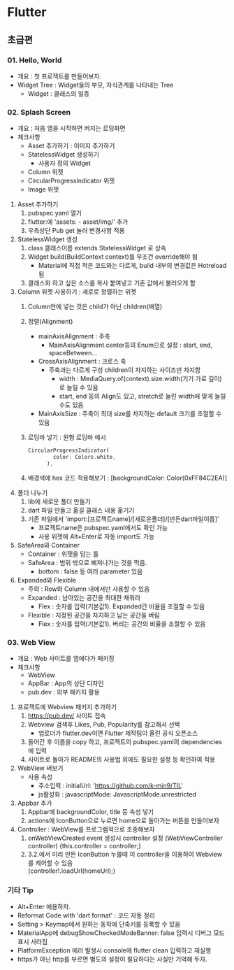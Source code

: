 # Flutter

## 초급편

### 01. Hello, World

- 개요 : 첫 프로젝트를 만들어보자.
- Widget Tree : Widget들의 부모, 자식관계를 나타내는 Tree
  - Widget : 클래스의 일종

### 02. Splash Screen

- 개요 : 처음 앱을 시작하면 켜지는 로딩화면
- 체크사항
  - Asset 추가하기 : 이미지 추가하기
  - StatelessWidget 생성하기
    - 사용자 정의 Widget
  - Column 위젯
  - CircularProgressIndicator 위젯
  - Image 위젯

1. Asset 추가하기
   1. pubspec.yaml 열기
   2. flutter:에  'assets: - asset/img/' 추가
   3. 우측상단 Pub get 눌러 변경사항 적용
2. StatelessWidget 생성
   1. class 클래스이름 extends StatelessWidget 로 상속
   2. Widget build(BuildContext context)를 무조건 override해야 됨
      - Material에 직접 적은 코드와는 다르게, build 내부의 변경값은 Hotreload 됨
   3. 클래스화 하고 싶은 소스를 복사 붙여넣고 기존 값에서 불러오게 함
3. Column 위젯 사용하기 : 새로로 정렬하는 위젯
   1. Column안에 넣는 것은 child가 아닌 children(배열)
   2. 정렬(Alignment)
      - mainAxisAlignment  : 주축
        - MainAxisAlignment.center등의 Enum으로 설정 : start, end, spaceBetween...
      - CrossAxisAlignment : 크로스 축
        - 주축과는 다르게 구성 children이 차지하는 사이즈만 차지함
          - width : MediaQuery.of(context).size.width(기기 가로 길이)로 늘릴 수 있음
          - start, end 등의 Align도 있고, stretch로 늘린 width에 맞게 늘릴 수도 있음
      - MainAxisSize : 주축이 최대 size를 차지하는 default 크기를 조절할 수 있음
   3. 로딩바 넣기 : 원형 로딩바 예시

      ```Dart
      CircularProgressIndicator(
              color: Colors.white,
            ),
      ```

   4. 배경색에 hex 코드 적용해보기 : [backgroundColor: Color(0xFF84C2EA)]
4. 폴더 나누기
   1. lib에 새로운 폴더 만들기
   2. dart 파일 만들고 옮길 클래스 내용 옮기기
   3. 기존 파일에서 'import:[프로젝트name]/[새로운폴더]/[만든dart파일이름]'
      - 프로젝트name은 pubspec.yaml에서도 확인 가능
      - 사용 위젯에 Alt+Enter로 자동 import도 가능
5. SafeArea와 Container
     - Container : 위젯을 담는 틀
     - SafeArea : 범위 밖으로 삐져나가는 것을 막음.
       - bottom : false 등 여러 parameter 있음
6. Expanded와 Flexible
     - 주의 : Row와 Column 내에서만 사용할 수 있음
     - Expanded : 남아있는 공간을 최대한 채워라
       - Flex : 숫자를 입력(기본값1). Expanded간 비율을 조절할 수 있음
     - Flexible : 지정된 공간을 차지하고 남는 공간을 버림
       - Flex : 숫자를 입력(기본값1). 버리는 공간의 비율을 조절할 수 있음

### 03. Web View

- 개요 : Web 사이트를 앱에다가 패키징
- 체크사항
  - WebView
  - AppBar : App의 상단 디자인
  - pub.dev : 외부 패키지 활용

1. 프로젝트에 Webview 패키지 추가하기
   1. <https://pub.dev/> 사이트 접속
   2. Webview 검색후 Likes, Pub, Popularity를 참고해서 선택
      - 업로더가 flutter.dev이면 Flutter 제작팀이 올린 공식 오픈소스
   3. 들어간 후 이름을 copy 하고, 프로젝트의 pubspec.yaml의 dependencies에 입력
   4. 사이트로 돌아가 README의 사용법 외에도 필요한 설정 등 확인하여 적용
2. WebView 써보기
   - 사용 속성
     - 주소입력 : initialUrl: 'https://github.com/k-min9/TIL'
     - js활성화 : javascriptMode: JavascriptMode.unrestricted
3. Appbar 추가
   1. Appbar에 backgroundColor, title 등 속성 넣기
   2. actions에 IconButton으로 누르면 home으로 돌아가는 버튼을 만들어보자
4. Controller : WebView를 프로그램적으로 조종해보자
   1. onWebViewCreated event 생성시 controller 설정
   (WebViewController controller) {this.controller = controller;}
   2. 3.2.에서 미리 만든 IconButton 누를때 이 controller을 이용하여 Webview를 제어할 수 있음  
   (controller!.loadUrl(homeUrl);)  

### 기타 Tip

- Alt+Enter 애용하자.
- Reformat Code with 'dart format' : 코드 자동 정리
- Setting > Keymap에서 원하는 동작에 단축키를 등록할 수 있음
- MaterialApp에 debugShowCheckedModeBanner: false 입력시 디버그 모드 표시 사라짐
- PlatformException 에러 발생시 console에 flutter clean 입력하고 재실행
- https가 아닌 http를 부르면 별도의 설정이 필요하다는 사실만 기억해 두자.
